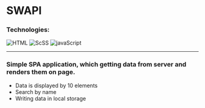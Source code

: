 # SWAPI

### Technologies:
![HTML](https://img.shields.io/badge/HTML-blue?style=for-the-badge&logo=html5&logoColor=white)
![ScSS](https://img.shields.io/badge/CSS-orange?&style=for-the-badge&logo=css3&logoColor=white)
![javaScript](https://img.shields.io/badge/-javaScript-990033?style=for-the-badge&logo=javaScript)

***
### Simple SPA application, which getting data from server and renders them on page.

+ Data is displayed by 10 elements
+ Search by name
+ Writing data in local storage



